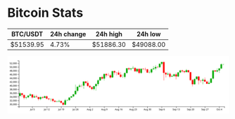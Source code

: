 # Bitcoin Stats

BTC/USDT|24h change|24h high|24h low|
|---|---|---|---|
|$51539.95|4.73%|$51886.30|$49088.00|

<img src="./chart.svg">
